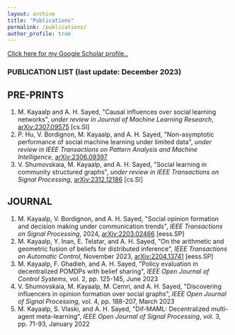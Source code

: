 ```yaml
---
layout: archive
title: "Publications"
permalink: /publications/
author_profile: true
---
```

  <u><a href="https://scholar.google.com/citations?user=lT8OOuwAAAAJ&hl=tr">Click here for my Google Scholar profile.</a>.</u>

### PUBLICATION LIST (last update: December 2023)

## PRE-PRINTS

1. M. Kayaalp and A. H. Sayed, "Causal influences over social learning networks", *under review in Journal of Machine Learning Research*, [arXiv:2307.09575](https://arxiv.org/abs/2307.09575) [cs.SI]
2. P. Hu, V. Bordignon, M. Kayaalp, and A. H. Sayed, "Non-asymptotic performance of social machine learning under limited data", *under review in IEEE Transactions on Pattern Analysis and Machine Intelligence*, [arXiv:2306.09397](https://arxiv.org/abs/2306.09397)
3. V. Shumovskaia, M. Kayaalp, and A. H. Sayed, "Social learning in community structured graphs", *under review in IEEE Transactions on Signal Processing*, [arXiv:2312.12186](https://arxiv.org/abs/2312.12186) [cs.SI]

## JOURNAL

1. M. Kayaalp, V. Bordignon, and A. H. Sayed, "Social opinion formation and decision making under communication trends", *IEEE Transactions on Signal Processing*, 2024, [arXiv:2203.02466](https://arxiv.org/abs/2203.02466) [eess.SP]
2. M. Kayaalp, Y. Inan, E. Telatar, and A. H. Sayed, "On the arithmetic and geometric fusion of beliefs for distributed inference", *IEEE Transactions on Automatic Control*, November 2023, [arXiv:2204.13741](https://arxiv.org/abs/2204.13741) [eess.SP]
3. M. Kayaalp, F. Ghadieh, and A. H. Sayed, "Policy evaluation in decentralized POMDPs with belief sharing", *IEEE Open Journal of Control Systems*, vol. 2, pp. 125-145, June 2023
4. V. Shumovskaia, M. Kayaalp, M. Cemri, and A. H. Sayed, "Discovering influencers in opinion formation over social graphs", *IEEE Open Journal of Signal Processing*, vol. 4, pp. 188-207, March 2023
5. M. Kayaalp, S. Vlaski, and A. H. Sayed, "Dif-MAML: Decentralized multi-agent meta-learning", *IEEE Open Journal of Signal Processing*, vol. 3, pp. 71-93, January 2022


